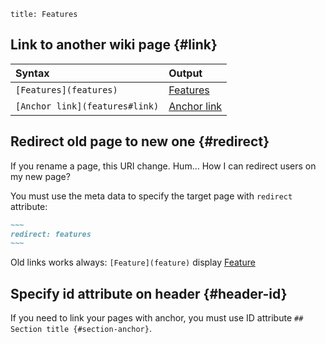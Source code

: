 ~~~
title: Features
~~~

## Link to another wiki page {#link}

| Syntax                         | Output                       |
|:-------------------------------|:-----------------------------|
| `[Features](features)`         | [Features](features)         |
| `[Anchor link](features#link)` | [Anchor link](features#link) |

## Redirect old page to new one {#redirect}

If you rename a page, this URI change. Hum… How I can redirect users on my new page?

You must use the meta data to specify the target page with `redirect` attribute:

``` md
~~~
redirect: features
~~~
```

Old links works always: `[Feature](feature)` display [Feature](feature)

## Specify id attribute on header {#header-id}
If you need to link your pages with anchor, you must use ID attribute `## Section title {#section-anchor}`.
